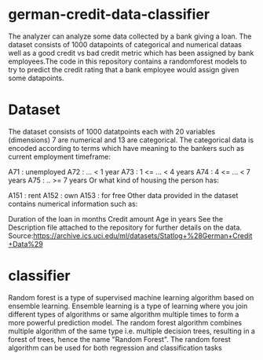 # german-credit-data-classifier

 The analyzer can analyze some data collected by a bank giving a loan. The dataset consists of 1000 datapoints of categorical and numerical dataas well as a good credit vs bad credit metric which has been assigned by bank employees.The code in this repository contains a randomforest models to try to predict the credit rating that a bank employee would assign given some datapoints.

# Dataset
The dataset consists of 1000 datatpoints each with 20 variables (dimensions) 7 are numerical and 13 are categorical. The categorical data is encoded according to terms which have meaning to the bankers such as current employment timeframe:

A71 : unemployed
A72 : ... < 1 year
A73 : 1 <= ... < 4 years
A74 : 4 <= ... < 7 years
A75 : .. >= 7 years
Or what kind of housing the person has:

A151 : rent
A152 : own
A153 : for free
Other data provided in the dataset contains numerical information such as:

Duration of the loan in months
Credit amount
Age in years
See the Description file attached to the repository for further details on the data. Source:https://archive.ics.uci.edu/ml/datasets/Statlog+%28German+Credit+Data%29

# classifier
Random forest is a type of supervised machine learning algorithm based on ensemble learning. Ensemble learning is a type of learning where you join different types of algorithms or same algorithm multiple times to form a more powerful prediction model. The random forest algorithm combines multiple algorithm of the same type i.e. multiple decision trees, resulting in a forest of trees, hence the name "Random Forest". The random forest algorithm can be used for both regression and classification tasks



